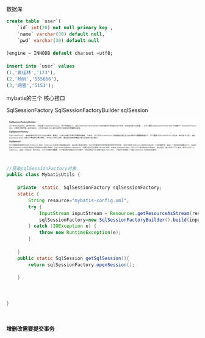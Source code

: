 
数据库
```sql
create table `user`(
    `id` int(20) not null primary key ,
    `name` varchar(30) default null,
    `pwd` varchar(30) default null

)engine = INNODB default charset =utf8;

insert into `user` values
(1,'袁佳林','123'),
(2,'杨帆','555666'),
(3,'网管','5151');
```


mybatis的三个 核心接口

SqlSessionFactory
SqlSessionFactoryBuilder
sqlSession


![img.png](picture/img.png)
```java

//获取sqlSessionFactory对象
public class MybatisUtils {

    private  static  SqlSessionFactory sqlSessionFactory;
    static {
        String resource="mybatis-config.xml";
        try {
            InputStream inputStream = Resources.getResourceAsStream(resource);
            sqlSessionFactory=new SqlSessionFactoryBuilder().build(inputStream);
        } catch (IOException e) {
            throw new RuntimeException(e);
        }

    }
    public static SqlSession getSqlSession(){
        return sqlSessionFactory.openSession();

    }



}




```

**增删改需要提交事务**
